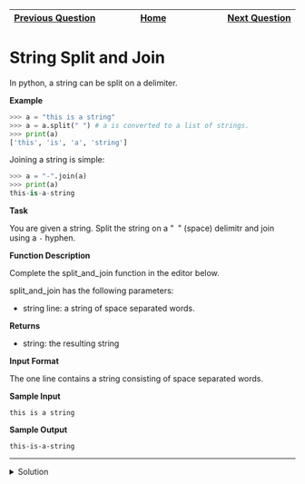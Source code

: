 | <img width=1000>[Previous Question](https://github.com/Kevin-Lago/python-hackerrank-solutions/tree/main/src/python/strings/case_swap)</img> | <img width=1000>[Home](https://github.com/Kevin-Lago/python-hackerrank-solutions)</img> | <img width=1000>[Next Question](https://github.com/Kevin-Lago/python-hackerrank-solutions/tree/main/src/python/strings/whats_your_name)</img> |
|:---|:---:|---:|

# String Split and Join

In python, a string can be split on a delimiter.

__Example__

```python
>>> a = "this is a string"
>>> a = a.split(" ") # a is converted to a list of strings.
>>> print(a)
['this', 'is', 'a', 'string']
```

Joining a string is simple:

```python
>>> a = "-".join(a)
>>> print(a)
this-is-a-string
```

__Task__

You are given a string. Split the string on a "``` ```" (space) delimitr and join using a ```-``` hyphen.

__Function Description__

Complete the split_and_join function in the editor below.

split_and_join has the following parameters:

- string line: a string of space separated words.

__Returns__

- string: the resulting string

__Input Format__

The one line contains a string consisting of space separated words.

__Sample Input__

```
this is a string
```

__Sample Output__

```
this-is-a-string
```

---

<details><summary>Solution</summary>
    
```python
def split_and_join(line):
    split_line = line.split(" ")
    return "-".join(split_line)


if __name__ == '__main__':
    line = input()
    result = split_and_join(line)
    print(result)
```
</details>
